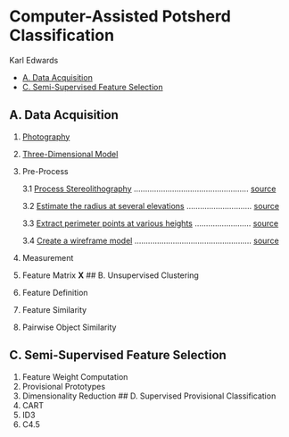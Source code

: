 Computer-Assisted Potsherd Classification
================
Karl Edwards

-   [A. Data Acquisition](#a.-data-acquisition)
-   [C. Semi-Supervised Feature Selection](#c.-semi-supervised-feature-selection)

A. Data Acquisition
-------------------

1.  [Photography](./markdown/Part_A1.md)
2.  [Three-Dimensional Model](./markdown/Part_A2.md)
3.  Pre-Process

    3.1 [Process Stereolithography](./markdown/Part_A3_1.md) ................................................... [source](./R/Part_A3_1.R)

    3.2 [Estimate the radius at several elevations](./markdown/Part_A3_2.md) ............................. [source](./R/Part_A3_2.R)

    3.3 [Extract perimeter points at various heights](./markdown/Part_A3_3.md) ......................... [source](./R/Part_A3_3.R)

    3.4 [Create a wireframe model](./markdown/Part_A3_4.md) .................................................... [source](./R/Part_A3_4.R)

4.  Measurement
5.  Feature Matrix **X**
    \#\# B. Unsupervised Clustering
6.  Feature Definition
7.  Feature Similarity
8.  Pairwise Object Similarity

C. Semi-Supervised Feature Selection
------------------------------------

1.  Feature Weight Computation
2.  Provisional Prototypes
3.  Dimensionality Reduction
    \#\# D. Supervised Provisional Classification
4.  CART
5.  ID3
6.  C4.5
